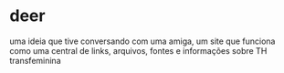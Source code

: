 # deer
uma ideia que tive conversando com uma amiga, um site que funciona como uma central de links, arquivos, fontes e informações sobre TH transfeminina
